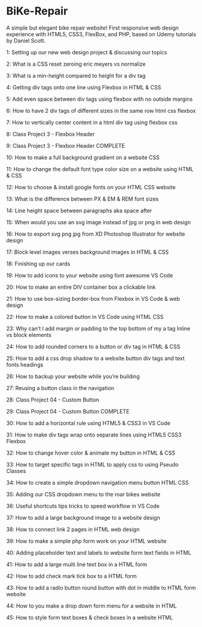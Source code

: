 # BiKe-Repair
A simple but elegant bike repair website! First responsive web design experience with HTML5, CSS3, FlexBox, and PHP, based on Udemy tutorials by Daniel Scott.

1: Setting up our new web design project & discussing our topics

2: What is a CSS reset zeroing eric meyers vs normalize

3: What is a min-height compared to height for a div tag

4: Getting div tags onto one line using Flexbox in HTML & CSS

5: Add even space between div tags using flexbox with no outside margins

6: How to have 2 div tags of different sizes in the same row html css flexbox

7: How to vertically center content in a html div tag using flexbox css

8: Class Project 3 - Flexbox Header

9: Class Project 3 - Flexbox Header COMPLETE

10: How to make a full background gradient on a website CSS

11: How to change the default font type color size on a website using HTML & CSS

12: How to choose & install google fonts on your HTML CSS website

13: What is the difference between PX & EM & REM font sizes

14: Line height space between paragraphs aka space after

15: When would you use an svg image instead of jpg or png in web design

16: How to export svg png jpg from XD Photoshop Illustrator for website design

17: Block level images verses background images in HTML & CSS

18: Finishing up our cards

19: How to add icons to your website using font awesome VS Code

20: How to make an entire DIV container box a clickable link

21: How to use box-sizing border-box from Flexbox in VS Code & web design

22: How to make a colored button in VS Code using HTML CSS

23: Why can’t I add margin or padding to the top bottom of my a tag Inline vs block elements

24: How to add rounded corners to a button or div tag in HTML & CSS

25: How to add a css drop shadow to a website button div tags and text fonts headings

26: How to backup your website while you’re building

27: Reusing a button class in the navigation

28: Class Project 04 - Custom Button

29: Class Project 04 - Custom Button COMPLETE

30: How to add a horizontal rule using HTML5 & CSS3 in VS Code

31: How to make div tags wrap onto separate lines using HTML5 CSS3 Flexbox

32: How to change hover color & animate my button in HTML & CSS

33: How to target specific tags in HTML to apply css to using Pseudo Classes

34: How to create a simple dropdown navigation menu button HTML CSS

35: Adding our CSS dropdown menu to the roar bikes website

36: Useful shortcuts tips tricks to speed workflow in VS Code

37: How to add a large background image to a website design

38: How to connect link 2 pages in HTML web design

39: How to make a simple php form work on your HTML website

40: Adding placeholder text and labels to website form text fields in HTML

41: How to add a large multi line text box in a HTML form

42: How to add check mark tick box to a HTML form

43: How to add a radio button round button with dot in middle to HTML form website

44: How to you make a drop down form menu for a website in HTML

45: How to style form text boxes & check boxes in a website HTML
